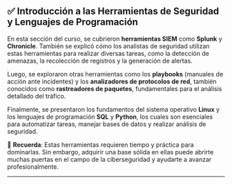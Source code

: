 
## ✅ Introducción a las Herramientas de Seguridad y Lenguajes de Programación

En esta sección del curso, se cubrieron **herramientas SIEM** como **Splunk** y **Chronicle**. También se explicó cómo los analistas de seguridad utilizan estas herramientas para realizar diversas tareas, como la detección de amenazas, la recolección de registros y la generación de alertas.

Luego, se exploraron otras herramientas como los **playbooks** (manuales de acción ante incidentes) y los **analizadores de protocolos de red**, también conocidos como **rastreadores de paquetes**, fundamentales para el análisis detallado del tráfico.

Finalmente, se presentaron los fundamentos del sistema operativo **Linux** y los lenguajes de programación **SQL** y **Python**, los cuales son esenciales para automatizar tareas, manejar bases de datos y realizar análisis de seguridad.

🔁 **Recuerda**: Estas herramientas requieren tiempo y práctica para dominarlas. Sin embargo, adquirir una base sólida en ellas puede abrirte muchas puertas en el campo de la ciberseguridad y ayudarte a avanzar profesionalmente.

---
